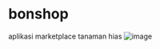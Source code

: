 # bonshop

aplikasi marketplace tanaman hias
![image](https://user-images.githubusercontent.com/80303709/162498126-eb24b4cb-52e0-47ba-87dc-3e3ac5380876.png)

